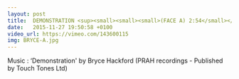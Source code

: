 ```yaml
---
layout: post
title:  DEMONSTRATION <sup><small><small><small>(FACE A) 2:54</small></small></small></sup>
date:   2015-11-27 19:50:58 +0100
video_url: https://vimeo.com/143600115
img: BRYCE-A.jpg
---
```


Music : ‘Demonstration' by Bryce Hackford
(PRAH recordings - Published by Touch Tones Ltd)
<BR>
	<BR>